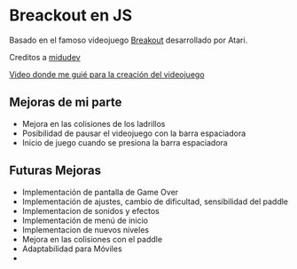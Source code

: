 # Breackout en JS

Basado en el famoso videojuego [Breakout](https://es.wikipedia.org/wiki/Breakout_(videojuego)) desarrollado por Atari.

Creditos a [midudev](https://github.com/midudev)

[Video donde me guié para la creación del videojuego](https://www.youtube.com/watch?v=b6du6MvQmuQ)

## Mejoras de mi parte
* Mejora en las colisiones de los ladrillos
* Posibilidad de pausar el videojuego con la barra espaciadora
* Inicio de juego cuando se presiona la barra espaciadora

## Futuras Mejoras
* Implementación de pantalla de Game Over
* Implementación de ajustes, cambio de dificultad, sensibilidad del paddle
* Implementacion de sonidos y efectos
* Implementación de menú de inicio
* Implementacion de nuevos niveles
* Mejora en las colisiones con el paddle
* Adaptabilidad para Móviles
* 
